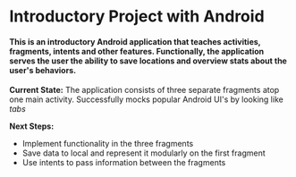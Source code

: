 # Introductory Project with Android

#### This is an introductory Android application that teaches activities, fragments, intents and other features. Functionally, the application serves the user the ability to save locations and overview stats about the user's behaviors.

<b>Current State:</b>
The application consists of three separate fragments atop one main activity. Successfully mocks popular Android UI's by looking like <i>tabs</i>

<b>Next Steps:</b>

- Implement functionality in the three fragments 
- Save data to local and represent it modularly on the first fragment
- Use intents to pass information between the fragments
